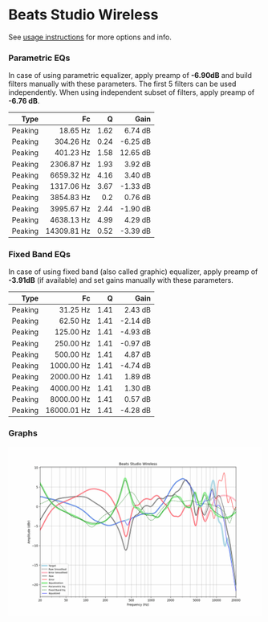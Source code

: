 # Beats Studio Wireless
See [usage instructions](https://github.com/jaakkopasanen/AutoEq#usage) for more options and info.

### Parametric EQs
In case of using parametric equalizer, apply preamp of **-6.90dB** and build filters manually
with these parameters. The first 5 filters can be used independently.
When using independent subset of filters, apply preamp of **-6.76 dB**.

| Type    | Fc          |    Q | Gain     |
|--------:|------------:|-----:|---------:|
| Peaking | 18.65 Hz    | 1.62 | 6.74 dB  |
| Peaking | 304.26 Hz   | 0.24 | -6.25 dB |
| Peaking | 401.23 Hz   | 1.58 | 12.65 dB |
| Peaking | 2306.87 Hz  | 1.93 | 3.92 dB  |
| Peaking | 6659.32 Hz  | 4.16 | 3.40 dB  |
| Peaking | 1317.06 Hz  | 3.67 | -1.33 dB |
| Peaking | 3854.83 Hz  | 0.2  | 0.76 dB  |
| Peaking | 3995.67 Hz  | 2.44 | -1.90 dB |
| Peaking | 4638.13 Hz  | 4.99 | 4.29 dB  |
| Peaking | 14309.81 Hz | 0.52 | -3.39 dB |

### Fixed Band EQs
In case of using fixed band (also called graphic) equalizer, apply preamp of **-3.91dB**
(if available) and set gains manually with these parameters.

| Type    | Fc          |    Q | Gain     |
|--------:|------------:|-----:|---------:|
| Peaking | 31.25 Hz    | 1.41 | 2.43 dB  |
| Peaking | 62.50 Hz    | 1.41 | -2.14 dB |
| Peaking | 125.00 Hz   | 1.41 | -4.93 dB |
| Peaking | 250.00 Hz   | 1.41 | -0.97 dB |
| Peaking | 500.00 Hz   | 1.41 | 4.87 dB  |
| Peaking | 1000.00 Hz  | 1.41 | -4.74 dB |
| Peaking | 2000.00 Hz  | 1.41 | 1.89 dB  |
| Peaking | 4000.00 Hz  | 1.41 | 1.30 dB  |
| Peaking | 8000.00 Hz  | 1.41 | 0.57 dB  |
| Peaking | 16000.01 Hz | 1.41 | -4.28 dB |

### Graphs
![](./Beats%20Studio%20Wireless.png)